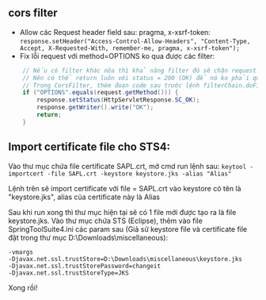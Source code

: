 ## cors filter
- Allow các Request header field sau: pragma, x-xsrf-token:
  ```response.setHeader("Access-Control-Allow-Headers", "Content-Type, Accept, X-Requested-With, remember-me, pragma, x-xsrf-token");```
- Fix lỗi request với method=OPTIONS ko qua được các filter:
```java
    // Nếu có filter khác nữa thì khả năng filter đó sẽ chặn request OPTIONS này
    // Nên có thể return luôn với status = 200 (OK) để nó ko phải qua filter đó nữa
    // Trong CorsFilter, thêm đoạn code sau trước lệnh filterChain.doFilter
    if ("OPTIONS".equals(request.getMethod())) {
        response.setStatus(HttpServletResponse.SC_OK);
        response.getWriter().write("OK");
        return;
    }
```

## Import certificate file cho STS4:
Vào thư mục chứa file certificate SAPL.crt, mở cmd run lệnh sau: ```keytool -importcert -file SAPL.crt -keystore keystore.jks -alias "Alias"```

Lệnh trên sẽ import certificate với file = SAPL.crt vào keystore có tên là "keystore.jks", alias của certificate này là Alias

Sau khi run xong thì thư mục hiện tại sẽ có 1 file mới được tạo ra là file keystore.jks. Vào thư mục chứa STS (Eclipse), thêm vào file SpringToolSuite4.ini các param sau (Giả sử keystore file và certificate file đặt trong thư mục D:\Downloads\miscellaneous):
```
-vmargs
-Djavax.net.ssl.trustStore=D:\Downloads\miscellaneous\keystore.jks
-Djavax.net.ssl.trustStorePassword=changeit
-Djavax.net.ssl.trustStoreType=JKS
```
Xong rồi!
